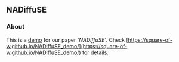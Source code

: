 ## NADiffuSE

### About 
This is a [demo](https://square-of-w.github.io/NADiffuSE_demo/) for our paper '_NADiffuSE_'. Check [https://square-of-w.github.io/NADiffuSE_demo/](https://square-of-w.github.io/NADiffuSE_demo/) for details.

<!-- ### Code 
Please refer to https://github.com/yangdongchao/NoreSpeech find the source code and pre-trained model. -->